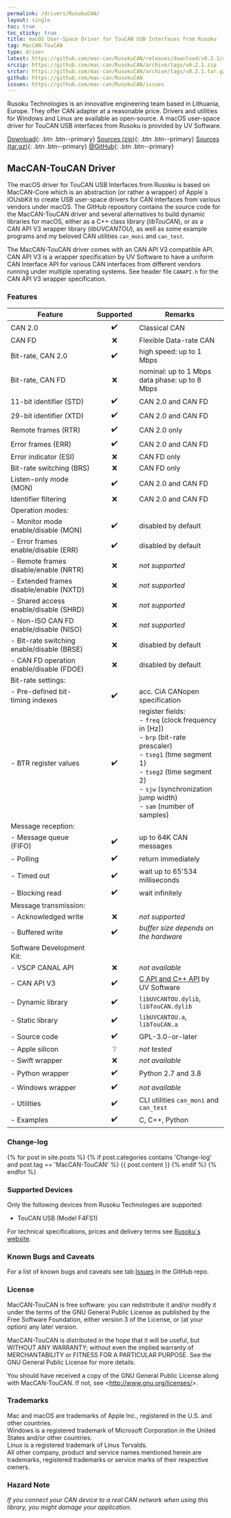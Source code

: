 ```yaml
---
permalink: /drivers/RusokuCAN/
layout: single
toc: true
toc_sticky: true
title: macOS User-Space Driver for TouCAN USB Interfaces from Rusoku
tag: MacCAN-TouCAN
type: driver
latest: https://github.com/mac-can/RusokuCAN/releases/download/v0.2.1/artifacts.zip
srczip: https://github.com/mac-can/RusokuCAN/archive/tags/v0.2.1.zip
srctar: https://github.com/mac-can/RusokuCAN/archive/tags/v0.2.1.tar.gz
github: https://github.com/mac-can/RusokuCAN
issues: https://github.com/mac-can/RusokuCAN/issues
---
```

Rusoku Technologies is an innovative engineering team based in Lithuania, Europe.
They offer CAN adapter at a reasonable price.
Drivers and utilities for Windows and Linux are available as open-source.
A macOS user-space driver for TouCAN USB interfaces from Rusoku is provided by UV&nbsp;Software.

[Download]({{page.latest}}){: .btn .btn--primary}
[Sources (zip)]({{page.srczip}}){: .btn .btn--primary}
[Sources (tar.gz)]({{page.srctar}}){: .btn .btn--primary}
[@GitHub]({{page.github}}){: .btn .btn--primary}

## MacCAN-TouCAN Driver

The macOS driver for TouCAN USB Interfaces from Rusoku is based on MacCAN-Core which is an abstraction (or rather a wrapper) of Apple´s IOUsbKit to create USB user-space drivers for CAN interfaces from various vendors under macOS.
The GitHub repository contains the source code for the MacCAN-TouCAN driver and several alternatives to build dynamic libraries for macOS, either as a C++ class library (_libTouCAN_), or as a CAN&nbsp;API&nbsp;V3 wrapper library (_libUVCANTOU_), as well as some example programs and my beloved CAN utilities `can_moni` and `can_test`.

The MacCAN-TouCAN driver comes with an CAN&nbsp;API&nbsp;V3 compatible API.
CAN&nbsp;API&nbsp;V3 is a wrapper specification by UV&nbsp;Software to have a uniform CAN Interface API for various CAN interfaces from different vendors running under multiple operating systems. See header file `CANAPI.h` for the CAN&nbsp;API&nbsp;V3 wrapper specification.

### Features

|         Feature          |     Supported      | Remarks |
| ------------------------ |:------------------:| ------- |
| CAN 2.0                  | :heavy_check_mark: |  Classical CAN |
| CAN FD                   | :x: |  Flexible Data-rate CAN |
| Bit-rate, CAN 2.0        | :heavy_check_mark: | high speed: up to 1 Mbps |
| Bit-rate, CAN FD         | :x: | nominal: up to 1 Mbps <br/> data phase: up to 8 Mbps |
| 11-bit identifier (STD)  | :heavy_check_mark: | CAN 2.0 and CAN FD |
| 29-bit identifier (XTD)  | :heavy_check_mark: | CAN 2.0 and CAN FD |
| Remote frames (RTR)      | :heavy_check_mark: | CAN 2.0 only |
| Error frames (ERR)       | :heavy_check_mark: | CAN 2.0 and CAN FD |
| Error indicator (ESI)    | :x: | CAN FD only |
| Bit-rate switching (BRS) | :x: | CAN FD only |
| Listen-only mode (MON)   | :heavy_check_mark: | CAN 2.0 and CAN FD |
| Identifier filtering     | :x: | CAN 2.0 and CAN FD |
| Operation modes: | | | |
| - Monitor mode enable/disable (MON)        | :heavy_check_mark: | disabled by default |
| - Error frames enable/disable (ERR)        | :heavy_check_mark: | disabled by default |
| - Remote frames disable/enable (NRTR)      | :x: | _not supported_ |
| - Extended frames disable/enable (NXTD)    | :x: | _not supported_ |
| - Shared access enable/disable (SHRD)      | :x: | _not supported_ |
| - Non-ISO CAN FD enable/disable (NISO)     | :x: | _not supported_ |
| - Bit-rate switching enable/disable (BRSE) | :x: | disabled by default |
| - CAN FD operation enable/disable (FDOE)   | :x: | disabled by default |
| Bit-rate settings: | | | |
| - Pre-defined bit-timing indexes | :heavy_check_mark: | acc. CiA CANopen specification |
| - BTR register values            | :heavy_check_mark: | register fields:<br/>- `freq` (clock frequency in [Hz])<br/>- `brp` (bit-rate prescaler)<br/>- `tseg1` (time segment 1)<br/>- `tseg2` (time segment 2)<br/>- `sjw` (synchronization jump width)<br/>- `sam` (number of samples) |
| Message reception: | | | |
| - Message queue (FIFO) | :heavy_check_mark: | up to 64K CAN messages |
|   - Polling            | :heavy_check_mark: | return immediately |
|   - Timed out          | :heavy_check_mark: | wait up to 65'534 milliseconds |
|   - Blocking read      | :heavy_check_mark: | wait infinitely |
| Message transmission: | | | |
| - Acknowledged write | :x: | _not supported_  |
| - Buffered write     | :heavy_check_mark: | _buffer size depends on the hardware_ |
| Software Development Kit: | | | |
| - VSCP CANAL API  | :x: | _not available_ |
| - CAN API V3      | :heavy_check_mark: | [C API and C++ API](/wrapper/canapi-v3/) by UV&nbsp;Software |
| - Dynamic library | :heavy_check_mark: | `libUVCANTOU.dylib`, `libTouCAN.dylib` |
| - Static library  | :heavy_check_mark: | `libUVCANTOU.a`, `libTouCAN.a` |
| - Source code     | :heavy_check_mark: | GPL-3.0-or-later |
| - Apple silicon   | :grey_question: | _not tested_ |
| - Swift wrapper   | :x: | _not available_ |
| - Python wrapper  | :heavy_check_mark: | Python 2.7 and 3.8 |
| - Windows wrapper | :heavy_check_mark: | _not available_ |
| - Utilities       | :heavy_check_mark: | CLI utilities `can_moni` and `can_test`|
| - Examples        | :heavy_check_mark: | C, C++, Python |

### Change-log

{% for post in site.posts %}
{% if post.categories contains 'Change-log' and post.tag == 'MacCAN-TouCAN' %}
{{ post.content }}
{% endif %}
{% endfor %}

### Supported Devices

Only the following devices from Rusoku Technologies are supported:
- TouCAN USB (Model F4FS1)

For technical specifications, prices and delivery terms see [Rusoku´s website](https://www.rusoku.com/products).

### Known Bugs and Caveats

For a list of known bugs and caveats see tab [Issues]({{page.issues}}) in the GitHub repo.

### License

MacCAN-TouCAN is free software: you can redistribute it and/or modify
it under the terms of the GNU General Public License as published by
the Free Software Foundation, either version 3 of the License, or
(at your option) any later version.

MacCAN-TouCAN is distributed in the hope that it will be useful,
but WITHOUT ANY WARRANTY; without even the implied warranty of
MERCHANTABILITY or FITNESS FOR A PARTICULAR PURPOSE.  See the
GNU General Public License for more details.

You should have received a copy of the GNU General Public License
along with MacCAN-TouCAN.  If not, see &lt;http://www.gnu.org/licenses/&gt;.

### Trademarks

Mac and macOS are trademarks of Apple Inc., registered in the U.S. and other countries. \
Windows is a registered trademark of Microsoft Corporation in the United States and/or other countries. \
Linux is a registered trademark of Linus Torvalds. \
All other company, product and service names mentioned herein are trademarks, registered trademarks or service marks of their respective owners.

### Hazard Note

_If you connect your CAN device to a real CAN network when using this library, you might damage your application._

